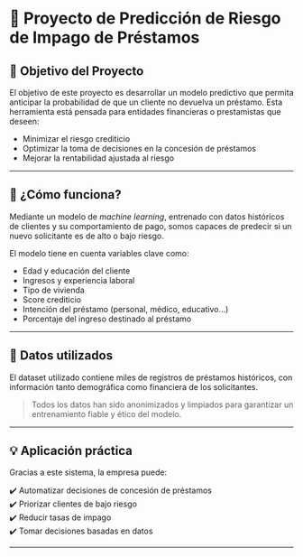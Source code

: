 # 💼 Proyecto de Predicción de Riesgo de Impago de Préstamos

## 🎯 Objetivo del Proyecto

El objetivo de este proyecto es desarrollar un modelo predictivo que permita anticipar la probabilidad de que un cliente no devuelva un préstamo. Esta herramienta está pensada para entidades financieras o prestamistas que deseen:

- Minimizar el riesgo crediticio
- Optimizar la toma de decisiones en la concesión de préstamos
- Mejorar la rentabilidad ajustada al riesgo

---

## 🧠 ¿Cómo funciona?

Mediante un modelo de *machine learning*, entrenado con datos históricos de clientes y su comportamiento de pago, somos capaces de predecir si un nuevo solicitante es de alto o bajo riesgo.

El modelo tiene en cuenta variables clave como:

- Edad y educación del cliente
- Ingresos y experiencia laboral
- Tipo de vivienda
- Score crediticio
- Intención del préstamo (personal, médico, educativo…)
- Porcentaje del ingreso destinado al préstamo

---

## 🧾 Datos utilizados

El dataset utilizado contiene miles de registros de préstamos históricos, con información tanto demográfica como financiera de los solicitantes.

> Todos los datos han sido anonimizados y limpiados para garantizar un entrenamiento fiable y ético del modelo.

---

## 💡 Aplicación práctica

Gracias a este sistema, la empresa puede:

✔️ Automatizar decisiones de concesión de préstamos  
✔️ Priorizar clientes de bajo riesgo  
✔️ Reducir tasas de impago  
✔️ Tomar decisiones basadas en datos

---

